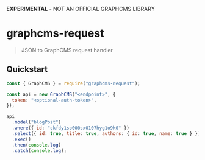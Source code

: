 **EXPERIMENTAL** - NOT AN OFFICIAL GRAPHCMS LIBRARY

# graphcms-request

> JSON to GraphCMS request handler

## Quickstart

```js
const { GraphCMS } = require("graphcms-request");

const api = new GraphCMS("<endpoint>", {
  token: "<optional-auth-token>",
});

api
  .model("blogPost")
  .where({ id: "ckfdy1so000sx0107hyg1o9k0" })
  .select({ id: true, title: true, authors: { id: true, name: true } })
  .exec()
  .then(console.log)
  .catch(console.log);
```
